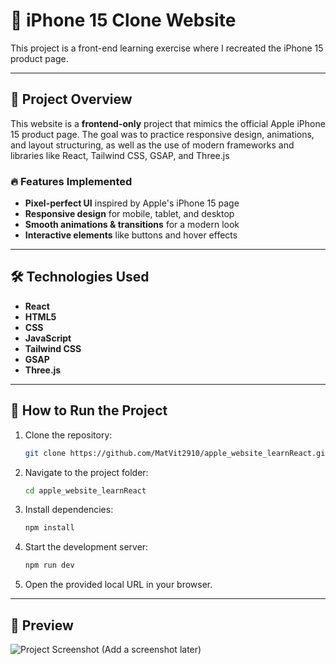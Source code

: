 # 📱 iPhone 15 Clone Website

This project is a front-end learning exercise where I recreated the iPhone 15 product page.

---

## 📌 Project Overview
This website is a **frontend-only** project that mimics the official Apple iPhone 15 product page. The goal was to practice responsive design, animations, and layout structuring, as well as the use of modern frameworks and libraries like React, Tailwind CSS, GSAP, and Three.js

### 🔥 Features Implemented
- **Pixel-perfect UI** inspired by Apple's iPhone 15 page
- **Responsive design** for mobile, tablet, and desktop
- **Smooth animations & transitions** for a modern look
- **Interactive elements** like buttons and hover effects

---

## 🛠️ Technologies Used
- **React**
- **HTML5**
- **CSS**
- **JavaScript**
- **Tailwind CSS**
- **GSAP**
- **Three.js**

---

## 🚀 How to Run the Project
1. Clone the repository:
   ```bash
   git clone https://github.com/MatVit2910/apple_website_learnReact.git
   ```
2. Navigate to the project folder:
   ```bash
   cd apple_website_learnReact
   ```
3. Install dependencies:
   ```bash
   npm install
   ```
4. Start the development server:
   ```bash
   npm run dev
   ```
5. Open the provided local URL in your browser.

---

## 📸 Preview
![Project Screenshot](screenshot.png) (Add a screenshot later)

